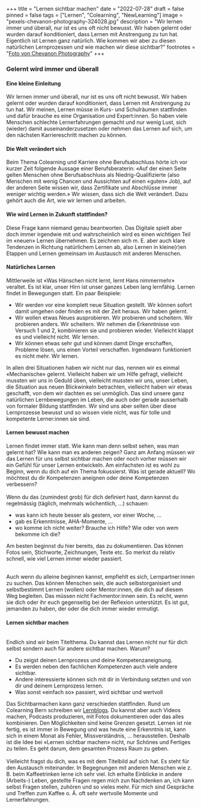 +++
title = "Lernen sichtbar machen"
date = "2022-07-28"
draft = false
pinned = false
tags = ["Lernen", "Colearning", "NewLearning"]
image = "pexels-chevanon-photography-324028.jpg"
description = "Wir lernen immer und überall, nur ist es uns oft nicht bewusst. Wir haben gelernt oder wurden darauf konditioniert, dass Lernen mit Anstrengung zu tun hat. Eigentlich ist Lernen ganz natürlich. Wie kommen wir aber zu diesen natürlichen Lernprozessen und wie machen wir diese sichtbar?"
footnotes = "[Foto von Chevanon Photography](https://www.pexels.com/de-de/foto/nahaufnahme-der-kaffeetasse-324028/)"
+++
### Gelernt wird immer und überall

#### Eine kleine Einleitung

Wir lernen immer und überall, nur ist es uns oft nicht bewusst. Wir haben gelernt oder wurden darauf konditioniert, dass Lernen mit Anstrengung zu tun hat. Wir meinen, Lernen müsse in Kurs- und Schulräumen stattfinden und dafür brauche es eine Organisation und Expert:innen. So haben viele Menschen schlechte Lernerfahrungen gemacht und nur wenig Lust, sich (wieder) damit auseinanderzusetzen oder nehmen das Lernen auf sich, um den nächsten Karriereschritt machen zu können. 

#### Die Welt verändert sich

Beim Thema Colearning und Karriere ohne Berufsabschluss hörte ich vor kurzer Zeit folgende Aussage einer Berufsberaterin: «Auf der einen Seite gelten Menschen ohne Berufsabschluss als Niedrig-Qualifizierte (also Menschen mit wenig Chancen und Aussichten auf einen «guten» Job), auf der anderen Seite wissen wir, dass Zertifikate und Abschlüsse immer weniger wichtig werden.» Wir wissen, dass sich die Welt verändert. Dazu gehört auch die Art, wie wir lernen und arbeiten. 

#### Wie wird Lernen in Zukunft stattfinden?

Diese Frage kann niemand genau beantworten. Das Digitale spielt aber doch immer irgendwie mit und wahrscheinlich wird es einen wichtigen Teil im «neuen» Lernen übernehmen. Es zeichnen sich m. E. aber auch klare Tendenzen in Richtung natürlichem Lernen ab, also Lernen in kleine(r)en Etappen und Lernen gemeinsam im Austausch mit anderen Menschen. 

#### Natürliches Lernen

Mittlerweile ist «Was Hänschen nicht lernt, lernt Hans nimmermehr» veraltet. Es ist klar, unser Hirn ist unser ganzes Leben lang lernfähig. Lernen findet in Bewegungen statt. Ein paar Beispiele: 

* Wir werden vor eine komplett neue Situation gestellt. Wir können sofort damit umgehen oder finden es mit der Zeit heraus. Wir haben gelernt. 
* Wir wollen etwas Neues ausprobieren. Wir probieren und scheitern. Wir probieren anders. Wir scheitern. Wir nehmen die Erkenntnisse von Versuch 1 und 2, kombinieren sie und probieren wieder. Vielleicht klappt es und vielleicht nicht. Wir lernen. 
* Wir können etwas sehr gut und können damit Dinge erschaffen, Probleme lösen, uns einen Vorteil verschaffen. Irgendwann funktioniert es nicht mehr. Wir lernen. 

In allen drei Situationen haben wir nicht nur das, nennen wir es einmal «Mechanische» gelernt. Vielleicht haben wir um Hilfe gefragt, vielleicht mussten wir uns in Geduld üben, vielleicht mussten wir uns, unser Leben, die Situation aus neuen Blickwinkeln betrachten, vielleicht haben wir etwas geschafft, von dem wir dachten es sei unmöglich. Das sind unsere ganz natürlichen Lernbewegungen im Leben, die auch oder gerade ausserhalb von formaler Bildung stattfinden. Wir sind uns aber selten über diese Lernprozesse bewusst und so wissen viele nicht, was für tolle und kompetente Lerner:innen sie sind. 

#### Lernen bewusst machen

Lernen findet immer statt. Wie kann man denn selbst sehen, was man gelernt hat? Wie kann man es anderen zeigen? Ganz am Anfang müssen wir das Lernen für uns selbst sichtbar machen oder noch vorher müssen wir ein Gefühl für unser Lernen entwickeln. Am einfachsten ist es wohl zu Beginn, wenn du dich auf ein Thema fokussierst. Was ist gerade aktuell? Wo möchtest du dir Kompetenzen aneignen oder deine Kompetenzen verbessern? \
\
Wenn du das (zumindest grob) für dich definiert hast, dann kannst du regelmässig (täglich, mehrmals wöchentlich, ...) schauen: 

* was kann ich heute besser als gestern, vor einer Woche, ...
* gab es Erkenntnisse, AHA-Momente, ...
* wo komme ich nicht weiter? Brauche ich Hilfe? Wie oder von wem bekomme ich die?

Am besten beginnst du hier bereits, das zu dokumentieren. Das können Fotos sein, Stichworte, Zeichnungen, Texte etc. So merkst du relativ schnell, wie viel Lernen immer wieder passiert.

\
Auch wenn du alleine beginnen kannst, empfiehlt es sich, Lernpartner:innen zu suchen. Das können Menschen sein, die auch selbstorganisiert und selbstbestimmt Lernen (wollen) oder Mentor:innen, die dich auf diesem Weg begleiten. Das müssen nicht Fachmentor:innen sein. Es reicht, wenn sie dich oder ihr euch gegenseitig bei der Reflexion unterstützt. Es ist gut, jemanden zu haben, der oder die dich immer wieder ermutigt.

#### Lernen sichtbar machen

\
Endlich sind wir beim Titelthema. Du kannst das Lernen nicht nur für dich selbst sondern auch für andere sichtbar machen. Warum?

* Du zeigst deinen Lernprozess und deine Kompetenzaneignung.
* Es werden neben den fachlichen Kompetenzen auch viele andere sichtbar.
* Andere interessierte können sich mit dir in Verbindung setzten und von dir und deinem Lernprozess lernen.
* Was sonst «einfach so» passiert, wird sichtbar und wertvoll

Das Sichtbarmachen kann ganz verschieden stattfinden. Rund um Colearning Bern schreiben wir [Lernblogs](https://www.lernblog.org). Du kannst aber auch Videos machen, Podcasts produzieren, mit Fotos dokumentieren oder das alles kombinieren. Den Möglichkeiten sind keine Grenzen gesetzt. Lernen ist nie fertig, es ist immer in Bewegung und was heute eine Erkenntnis ist, kann sich in einem Monat als Fehler, Missverständnis, ... herausstellen. Deshalb ist die Idee bei «Lernen sichtbar machen» nicht, nur Schönes und Fertiges zu teilen. Es geht darum, dem gesamten Prozess Raum zu geben. \
\
Vielleicht fragst du dich, was es mit dem Titelbild auf sich hat. Es steht für den Austausch miteinander. In Begegnungen mit anderen Menschen wie z. B. beim Kaffeetrinken lerne ich sehr viel. Ich erhalte Einblicke in andere (Arbeits-) Leben, gestellte Fragen regen mich zun Nachdenken an, ich kann selbst Fragen stellen, zuhören und so vieles mehr. Für mich sind Gespräche und Treffen zum Kaffee o. Ä. oft sehr wertvolle Momente und Lernerfahrungen.